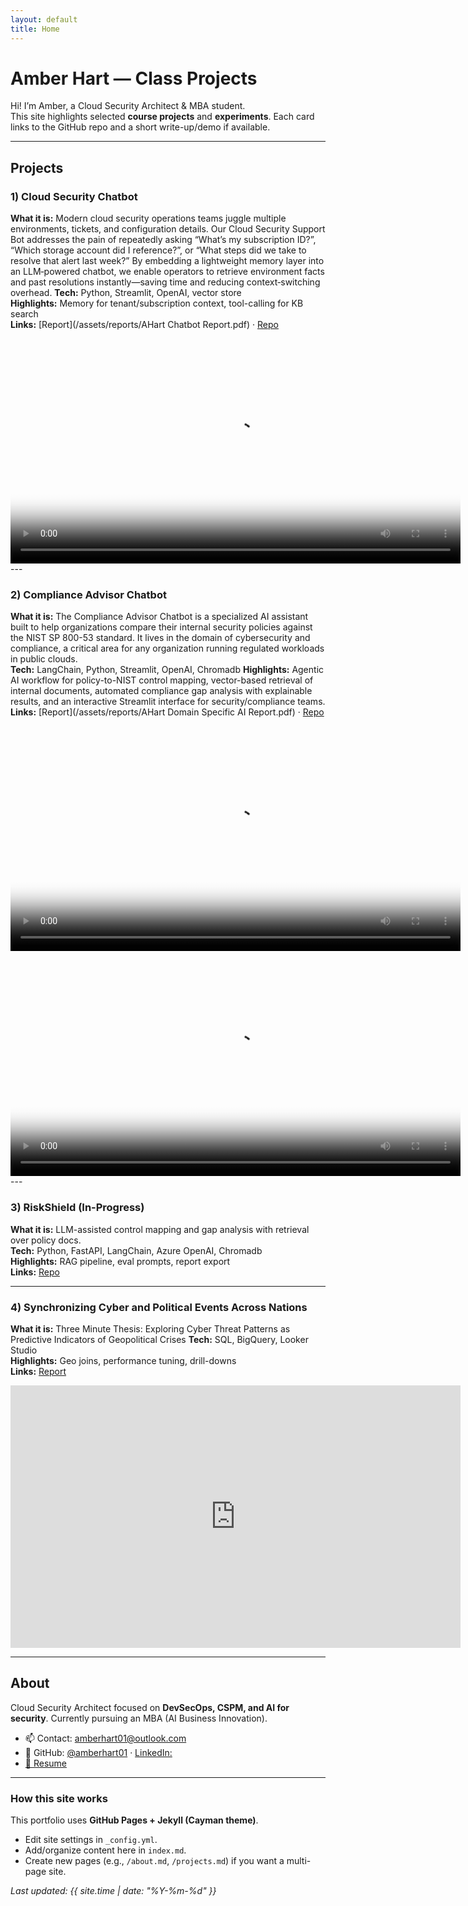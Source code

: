 ```yaml
---
layout: default
title: Home
---
```


# Amber Hart — Class Projects

Hi! I’m Amber, a Cloud Security Architect & MBA student.  
This site highlights selected **course projects** and **experiments**. Each card links to the GitHub repo and a short write-up/demo if available.

---

## Projects

### 1) Cloud Security Chatbot
**What it is:**  Modern cloud security operations teams juggle multiple environments, tickets, and configuration details. Our Cloud Security Support Bot addresses the pain of repeatedly asking “What’s my subscription ID?”, “Which storage account did I reference?”, or “What steps did we take to resolve that alert last week?” By embedding a lightweight memory layer into an LLM‐powered chatbot, we enable operators to retrieve environment facts and past resolutions instantly—saving time and reducing context‐switching overhead.
**Tech:** Python, Streamlit, OpenAI, vector store  
**Highlights:** Memory for tenant/subscription context, tool-calling for KB search  
**Links:** [Report](/assets/reports/AHart Chatbot Report.pdf) · [Repo](https://github.com/amberhart01/cloudsecurity_chatbot)

<video controls width="720" poster="https://amberhart01.github.io/amberhart01/assets/images/snapshot_chatbot.jpeg">
  <source src="https://amberhart01.github.io/amberhart01/assets/videos/Cloud Chatbot.mp4" type="video/mp4">
  <!-- Optional fallback -->
  Your browser doesn’t support HTML5 video. Here’s a <a href="https://amberhart01.github.io/amberhart01/assets/videos/Cloud Chatbot.mp4">direct link</a>.
</video>
---

### 2) Compliance Advisor Chatbot
**What it is:** The Compliance Advisor Chatbot is a specialized AI assistant built to help organizations compare their internal security policies against the NIST SP 800-53 standard. It lives in the domain of cybersecurity and compliance, a critical area for any organization running regulated workloads in public clouds.  
**Tech:** LangChain, Python, Streamlit, OpenAI, Chromadb 
**Highlights:** Agentic AI workflow for policy-to-NIST control mapping, vector-based retrieval of internal documents, automated compliance gap analysis with explainable results, and an interactive Streamlit interface for security/compliance teams. 
**Links:** [Report](/assets/reports/AHart Domain Specific AI Report.pdf) · [Repo](https://github.com/amberhart01/compliance-advisor-chatbot)

<video controls width="720" poster="https://amberhart01.github.io/amberhart01/assets/images/assets/images/Convert to GIF project.jpeg">
  <source src="https://amberhart01.github.io/amberhart01/assets/videos/domainspecificAI.mp4" type="video/mp4">
  <!-- Optional fallback -->
  Your browser doesn’t support HTML5 video. Here’s a <a href="https://amberhart01.github.io/amberhart01/assets/videos/domainspecificAI.mp4">direct link</a>.
</video>

<video controls width="720" poster="https://amberhart01.github.io/amberhart01/assets/images/assets/images/Convert to GIF project.jpeg">
  <source src="https://amberhart01.github.io/amberhart01/assets/videos/domainspecificAI2.mp4" type="video/mp4">
  <!-- Optional fallback -->
  Your browser doesn’t support HTML5 video. Here’s a <a href="https://amberhart01.github.io/amberhart01/assets/videos/domainspecificAI2.mp4">direct link</a>.
</video>
---

### 3) RiskShield (In-Progress)
**What it is:** LLM-assisted control mapping and gap analysis with retrieval over policy docs.  
**Tech:** Python, FastAPI, LangChain, Azure OpenAI, Chromadb  
**Highlights:** RAG pipeline, eval prompts, report export  
**Links:** [Repo](https://github.com/amberhart01/RiskShield_Project7)

---
### 4) Synchronizing Cyber and Political Events Across Nations 
**What it is:** Three Minute Thesis: Exploring Cyber Threat Patterns as Predictive Indicators of Geopolitical Crises 
**Tech:** SQL, BigQuery, Looker Studio  
**Highlights:** Geo joins, performance tuning, drill-downs  
**Links:** [Report](/assets/reports/AHart_ThreeMinuteThesis_Report.pdf)

<iframe src="https://docs.google.com/presentation/d/e/2PACX-1vTTmTpqm-IfWYgqKb5VyLsOd_hepFG9uLkljGhFKenSsNj0Y22vD3bj9bMkrbdnHA/pubembed?start=false&loop=false&delayms=3000" 
        frameborder="0" width="720" height="420" allowfullscreen="true" mozallowfullscreen="true" webkitallowfullscreen="true">
</iframe>



---

## About
Cloud Security Architect focused on **DevSecOps, CSPM, and AI for security**. Currently pursuing an MBA (AI Business Innovation).

- 📫 Contact: amberhart01@outlook.com 
- 🔗 GitHub: [@amberhart01](https://github.com/amberhart01) · [LinkedIn:](https://linkedin.com/in/amber-s-hart) 
- [📄 Resume](https://github.com/amberhart01/amberhart01/blob/main/Amber_Resume_2025.pdf)

---

### How this site works
This portfolio uses **GitHub Pages + Jekyll (Cayman theme)**.  
- Edit site settings in `_config.yml`.  
- Add/organize content here in `index.md`.  
- Create new pages (e.g., `/about.md`, `/projects.md`) if you want a multi-page site.

_Last updated: {{ site.time | date: "%Y-%m-%d" }}_
